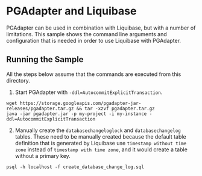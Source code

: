 # PGAdapter and Liquibase

PGAdapter can be used in combination with Liquibase, but with a number of limitations. This sample
shows the command line arguments and configuration that is needed in order to use Liquibase with
PGAdapter.

## Running the Sample

All the steps below assume that the commands are executed from this directory.

1. Start PGAdapter with `-ddl=AutocommitExplicitTransaction`.

```shell
wget https://storage.googleapis.com/pgadapter-jar-releases/pgadapter.tar.gz && tar -xzvf pgadapter.tar.gz
java -jar pgadapter.jar -p my-project -i my-instance -ddl=AutocommitExplicitTransaction
```

2. Manually create the `databasechangeloglock` and `databasechangelog` tables. These need to be manually
   created because the default table definition that is generated by Liquibase use `timestamp without time zone`
   instead of `timestamp with time zone`, and it would create a table without a primary key.

```shell
psql -h localhost -f create_database_change_log.sql
```


